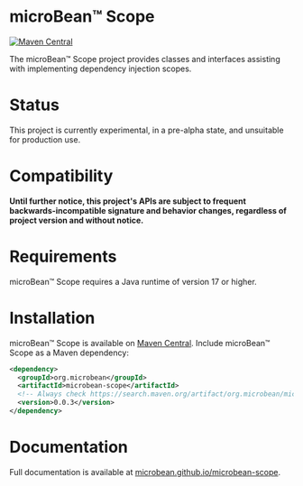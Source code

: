 # microBean™ Scope

[![Maven Central](https://maven-badges.herokuapp.com/maven-central/org.microbean/microbean-scope/badge.svg)](https://maven-badges.herokuapp.com/maven-central/org.microbean/microbean-scope)

The microBean™ Scope project provides classes and interfaces assisting
with implementing dependency injection scopes.

# Status

This project is currently experimental, in a pre-alpha state, and
unsuitable for production use.

# Compatibility

**Until further notice, this project's APIs are subject to frequent
backwards-incompatible signature and behavior changes, regardless of
project version and without notice.**

# Requirements

microBean™ Scope requires a Java runtime of version 17 or higher.

# Installation

microBean™ Scope is available on [Maven
Central](https://search.maven.org/).  Include microBean™ Scope as a
Maven dependency:

```xml
<dependency>
  <groupId>org.microbean</groupId>
  <artifactId>microbean-scope</artifactId>
  <!-- Always check https://search.maven.org/artifact/org.microbean/microbean-scope for up-to-date available versions. -->
  <version>0.0.3</version>
</dependency>
```

# Documentation

Full documentation is available at
[microbean.github.io/microbean-scope](https://microbean.github.io/microbean-scope/).
